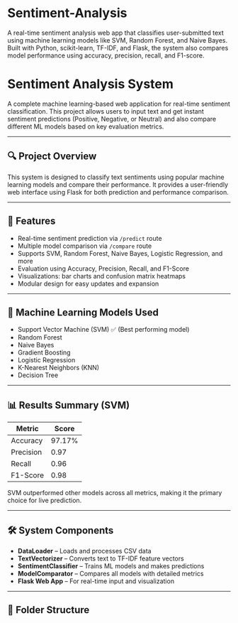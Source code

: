 # Sentiment-Analysis
A real-time sentiment analysis web app that classifies user-submitted text using machine learning models like SVM, Random Forest, and Naive Bayes. Built with Python, scikit-learn, TF-IDF, and Flask, the system also compares model performance using accuracy, precision, recall, and F1-score.
# Sentiment Analysis System

A complete machine learning-based web application for real-time sentiment classification. This project allows users to input text and get instant sentiment predictions (Positive, Negative, or Neutral) and also compare different ML models based on key evaluation metrics.

---

## 🔍 Project Overview

This system is designed to classify text sentiments using popular machine learning models and compare their performance. It provides a user-friendly web interface using Flask for both prediction and performance comparison.

---

## 🚀 Features

- Real-time sentiment prediction via `/predict` route
- Multiple model comparison via `/compare` route
- Supports SVM, Random Forest, Naive Bayes, Logistic Regression, and more
- Evaluation using Accuracy, Precision, Recall, and F1-Score
- Visualizations: bar charts and confusion matrix heatmaps
- Modular design for easy updates and expansion

---

## 🧠 Machine Learning Models Used

- Support Vector Machine (SVM) ✅ (Best performing model)
- Random Forest
- Naive Bayes
- Gradient Boosting
- Logistic Regression
- K-Nearest Neighbors (KNN)
- Decision Tree

---

## 📊 Results Summary (SVM)

| Metric         | Score |
|----------------|-------|
| Accuracy       | 97.17%   |
| Precision      | 0.97  |
| Recall         | 0.96  |
| F1-Score       | 0.98  |

SVM outperformed other models across all metrics, making it the primary choice for live prediction.

---

## 🛠️ System Components

- **DataLoader** – Loads and processes CSV data
- **TextVectorizer** – Converts text to TF-IDF feature vectors
- **SentimentClassifier** – Trains ML models and makes predictions
- **ModelComparator** – Compares all models with detailed metrics
- **Flask Web App** – For real-time input and visualization

---

## 📁 Folder Structure

